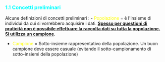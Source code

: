 <h3 style=color:cyan>1.1 Concetti preliminari</h3>
Alcune definizioni di concetti preliminari : 
- <span style=color:yellow>Popolazione</span> = è l'insieme di individui da cui si vorrebbero acquisire i dati. <b><u>Spesso per questioni di praticità non è possibile effettuare la raccolta dati su tutta la popolazione. Si utilizza un campione</u></b>.

- <span style=color:yellow>Campione</span> = Sotto-insieme rappresentativo della popolazione. Un buon campione deve essere casuale (evitando il sotto-campionamento di sotto-insiemi della popolazione) 
